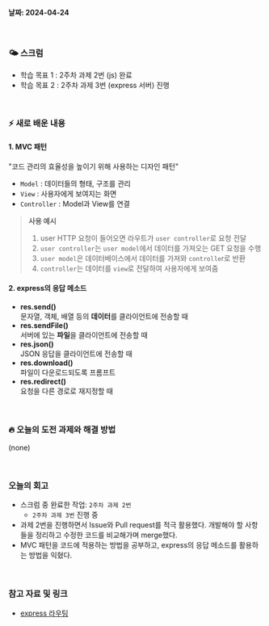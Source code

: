 #### 날짜: 2024-04-24

<br/>

### 🌤️ 스크럼

-   학습 목표 1 : 2주차 과제 2번 (js) 완료
-   학습 목표 2 : 2주차 과제 3번 (express 서버) 진행

<br/>

### ⚡️ 새로 배운 내용

#### 1. MVC 패턴

"코드 관리의 효율성을 높이기 위해 사용하는 디자인 패턴"

-   `Model` : 데이터들의 형태, 구조를 관리
-   `View` : 사용자에게 보여지는 화면
-   `Controller` : Model과 View를 연결

> **사용 예시**
>
> 1. user HTTP 요청이 들어오면 라우트가 `user controller`로 요청 전달
> 2. `user controller`는 `user model`에서 데이터를 가져오는 GET 요청을 수행
> 3. `user model`은 데이터베이스에서 데이터를 가져와 `controlle`r로 반환
> 4. `controller`는 데이터를 `view`로 전달하여 사용자에게 보여줌

#### 2. express의 응답 메소드

-   **res.send()**  
    문자열, 객체, 배열 등의 **데이터**를 클라이언트에 전송할 때
-   **res.sendFile()**  
    서버에 있는 **파일**을 클라이언트에 전송할 때
-   **res.json()**  
     JSON 응답을 클라이언트에 전송할 때
-   **res.download()**  
    파일이 다운로드되도록 프롬프트
-   **res.redirect()**  
    요청을 다른 경로로 재지정할 때

<br/>

### 🔥 오늘의 도전 과제와 해결 방법

(none)

<br/>

### 오늘의 회고

-   스크럼 중 완료한 작업: `2주차 과제 2번`
    -   `2주차 과제 3번` 진행 중
-   과제 2번을 진행하면서 Issue와 Pull request를 적극 활용했다. 개발해야 할 사항들을 정리하고 수정한 코드를 비교해가며 merge했다.
-   MVC 패턴을 코드에 적용하는 방법을 공부하고, express의 응답 메소드를 활용하는 방법을 익혔다.

<br/>

### 참고 자료 및 링크

-   [express 라우팅](https://expressjs.com/ko/guide/routing.html)
